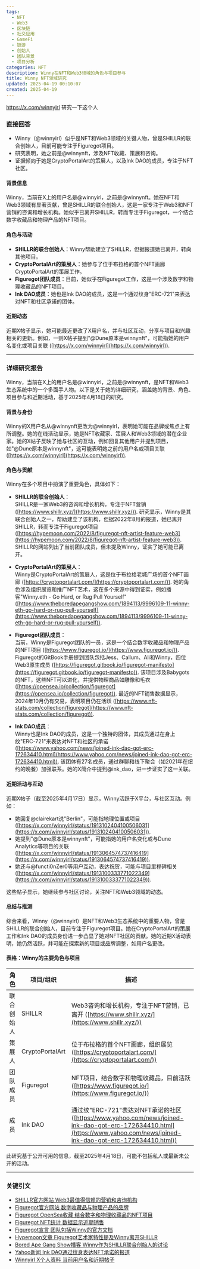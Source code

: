 ```yaml
---
tags:
  - NFT
  - Web3
  - 区块链
  - 社交应用
  - GameFi
  - 链游
  - 创始人
  - 团队背景
  - 项目分析
categories: NFT
description: Winny在NFT和Web3领域的角色与项目参与
title: Winny NFT领域研究
updated: 2025-04-19 00:10:07
created: 2025-04-19
---
```

https://x.com/winnyirl 研究一下这个人
### 直接回答

- Winny（@winnyirl）似乎是NFT和Web3领域的关键人物，曾是SHILLR的联合创始人，目前可能专注于Figuregot项目。
- 研究表明，她之前是@winnynft，涉及NFT收藏、策展和咨询。
- 证据倾向于她是CryptoPortalArt的策展人，以及Ink DAO的成员，专注于NFT社区。

#### 背景信息
Winny，当前在X上的用户名是@winnyirl，之前是@winnynft。她在NFT和Web3领域有显著贡献，曾是SHILLR的联合创始人，这是一家专注于Web3和NFT营销的咨询和增长机构。她似乎已离开SHILLR，转而专注于Figuregot，一个结合数字收藏品和物理产品的NFT项目。

#### 角色与活动
- **SHILLR的联合创始人**：Winny帮助建立了SHILLR，但据报道她已离开，转向其他项目。
- **CryptoPortalArt的策展人**：她参与了位于布拉格的首个NFT画廊CryptoPortalArt的策展工作。
- **Figuregot团队成员**：目前，她似乎在Figuregot工作，这是一个涉及数字和物理收藏品的NFT项目。
- **Ink DAO成员**：她也是Ink DAO的成员，这是一个通过纹身"ERC-721"来表达对NFT和社区承诺的团体。

#### 近期动态
近期X帖子显示，她可能最近更改了X用户名，并与社区互动，分享与项目和兴趣相关的更新。例如，一则X帖子提到"@Dune原本是winnynft"，可能指她的用户名变化或项目关联 ([https://x.com/winnyirl](https://x.com/winnyirl)).

---

### 详细研究报告

Winny，当前在X上的用户名是@winnyirl，之前是@winnynft，是NFT和Web3生态系统中的一个多面手人物。以下是关于她的详细研究，涵盖她的背景、角色、项目参与和近期活动，基于2025年4月18日的研究。

#### 背景与身份
Winny的X用户名从@winnynft更改为@winnyirl，表明她可能在品牌或焦点上有所调整。她的在线活动显示，她是NFT收藏家、策展人和Web3领域的潜在企业家。她的X帖子反映了她与社区的互动，例如回复其他用户并提到项目，如"@Dune原本是winnynft"，这可能表明她之前的用户名或项目关联 ([https://x.com/winnyirl](https://x.com/winnyirl)).

#### 角色与贡献
Winny在多个项目中扮演了重要角色，具体如下：

- **SHILLR的联合创始人**：  
  SHILLR是一家Web3的咨询和增长机构，专注于NFT营销 ([https://www.shillr.xyz/](https://www.shillr.xyz/)). 研究显示，Winny是其联合创始人之一，帮助建立了该机构，但据2022年8月的报道，她已离开SHILLR，转而专注于Figuregot项目 ([https://hypemoon.com/2022/8/figuregot-nft-artist-feature-web3](https://hypemoon.com/2022/8/figuregot-nft-artist-feature-web3)). SHILLR的网站列出了当前团队成员，但未提及Winny，证实了她可能已离开。

- **CryptoPortalArt的策展人**：  
  Winny是CryptoPortalArt的策展人，这是位于布拉格老城广场的首个NFT画廊 ([https://cryptoportalart.com/](https://cryptoportalart.com/)). 她的角色涉及组织展览和推广NFT艺术，这在多个来源中得到证实，例如播客"Winny.eth - Go Hard, or Rug Pull Yourself" ([https://www.theboredapegangshow.com/1894113/9996109-11-winny-eth-go-hard-or-rug-pull-yourself](https://www.theboredapegangshow.com/1894113/9996109-11-winny-eth-go-hard-or-rug-pull-yourself)).

- **Figuregot团队成员**：  
  当前，Winny是Figuregot团队的一员，这是一个结合数字收藏品和物理产品的NFT项目 ([https://www.figuregot.io/](https://www.figuregot.io/)). Figuregot的GitBook手册提到团队包括Jess、Callum、Ali和Winny，四位Web3原生成员 ([https://figuregot.gitbook.io/figuregot-manifesto](https://figuregot.gitbook.io/figuregot-manifesto)). 该项目涉及Babygots的NFT，这些NFT可以进化，并提供物理商品如雕像和毛衣 ([https://opensea.io/collection/figuregot](https://opensea.io/collection/figuregot)). 最近的NFT销售数据显示，2024年10月仍有交易，表明项目仍在活跃 ([https://www.nft-stats.com/collection/figuregot](https://www.nft-stats.com/collection/figuregot)).

- **Ink DAO成员**：  
  Winny也是Ink DAO的成员，这是一个独特的团体，其成员通过在身上纹"ERC-721"来表达对NFT和社区的承诺 ([https://www.yahoo.com/news/joined-ink-dao-got-erc-172634410.html](https://www.yahoo.com/news/joined-ink-dao-got-erc-172634410.html)). 该团体有27名成员，通过群聊和线下聚会（如2021年在纽约的晚餐）加强联系。她的X简介中提到@ink_dao，进一步证实了这一关联。

#### 近期活动与互动
近期X帖子（截至2025年4月17日）显示，Winny活跃于X平台，与社区互动。例如：
- 她回复@clairekart说"Berlin"，可能指地理位置或项目 ([https://x.com/winnyirl/status/1913102404100506031](https://x.com/winnyirl/status/1913102404100506031)).
- 她提到"@Dune原本是winnynft"，可能指她的用户名变化或与Dune Analytics等项目的关联 ([https://x.com/winnyirl/status/1913064574737416419](https://x.com/winnyirl/status/1913064574737416419)).
- 她还与@functi0nZer0等用户互动，表达祝贺，可能与项目里程碑相关 ([https://x.com/winnyirl/status/1913100333771022349](https://x.com/winnyirl/status/1913100333771022349)).

这些帖子显示，她继续参与社区讨论，关注NFT和Web3领域的动态。

#### 总结与推测
综合来看，Winny（@winnyirl）是NFT和Web3生态系统中的重要人物，曾是SHILLR的联合创始人，目前专注于Figuregot项目。她在CryptoPortalArt的策展工作和Ink DAO的成员身份进一步凸显了她对NFT社区的贡献。她的近期X活动表明，她仍然活跃，并可能在探索新的项目或品牌调整，如用户名更改。

#### 表格：Winny的主要角色与项目

| **角色**               | **项目/组织**         | **描述**                                                                 |
|-----------------------|----------------------|--------------------------------------------------------------------------|
| 联合创始人            | SHILLR               | Web3咨询和增长机构，专注于NFT营销，已离开 ([https://www.shillr.xyz/](https://www.shillr.xyz/)) |
| 策展人                | CryptoPortalArt      | 位于布拉格的首个NFT画廊，组织展览 ([https://cryptoportalart.com/](https://cryptoportalart.com/)) |
| 团队成员              | Figuregot            | NFT项目，结合数字和物理收藏品，目前活跃 ([https://www.figuregot.io/](https://www.figuregot.io/)) |
| 成员                  | Ink DAO              | 通过纹"ERC-721"表达对NFT承诺的社区 ([https://www.yahoo.com/news/joined-ink-dao-got-erc-172634410.html](https://www.yahoo.com/news/joined-ink-dao-got-erc-172634410.html)) |

此研究基于公开可用的信息，截至2025年4月18日，可能不包括私人或最新未公开的活动。

---

### 关键引文
- [SHILLR官方网站 Web3最值得信赖的营销和咨询机构](https://www.shillr.xyz/)
- [Figuregot官方网站 数字收藏品与物理产品的品牌](https://www.figuregot.io/)
- [Figuregot OpenSea收藏 结合数字和物理收藏品的NFT项目](https://opensea.io/collection/figuregot)
- [Figuregot NFT统计 数据显示近期销售](https://www.nft-stats.com/collection/figuregot)
- [Figuregot宣言 团队包括Winny的官方文档](https://figuregot.gitbook.io/figuregot-manifesto)
- [Hypemoon文章 Figuregot艺术家特性提及Winny离开SHILLR](https://hypemoon.com/2022/8/figuregot-nft-artist-feature-web3)
- [Bored Ape Gang Show播客 Winny作为SHILLR联合创始人的讨论](https://www.theboredapegangshow.com/1894113/9996109-11-winny-eth-go-hard-or-rug-pull-yourself)
- [Yahoo新闻 Ink DAO通过纹身表达NFT承诺的报道](https://www.yahoo.com/news/joined-ink-dao-got-erc-172634410.html)
- [Winnyirl X个人资料 当前用户名和近期帖子](https://x.com/winnyirl)